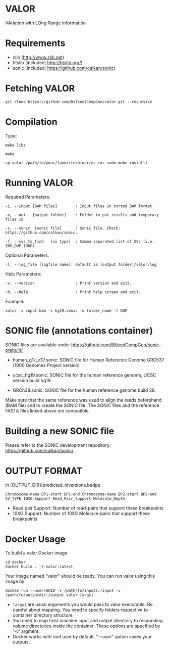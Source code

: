 VALOR
======

VAriation with LOng Range information

Requirements
============

 * zlib   (http://www.zlib.net)
 * htslib (included; http://htslib.org/)
 * sonic  (included; https://github.com/calkan/sonic)

Fetching VALOR
===============

	git clone https://github.com/BilkentCompGen/valor.git --recursive

Compilation
===========

Type:
	
	make libs
	
	make
	
	cp valor /path/to/your/favorite/binaries (or sudo make install)


Running VALOR
==============

Required Parameters:

	-i, --input [BAM files]        : Input files in sorted BAM format.
	
	-o, --out   [output folder]    : Folder to put results and temporary files in
        
	-s, --sonic  [sonic file]      : Sonic file. Check: https://github.com/calkan/sonic.
        
	-f, --svs_to_find   [sv type]  : Comma separated list of SVs (i.e. INV,DUP,IDUP)

Optional Parameters:
      
	-l, --log_file [logfile name]: default is [output folder]/valor.log
	
Help Parameters:
        
	-v, --version                  : Print version and exit.
        
	-h, --help                     : Print help screen and exit.

	
Example:
	
	valor -i input.bam -s hg19.sonic -o folder_name -f DUP

SONIC file (annotations container)
==================================

SONIC files are available under https://github.com/BilkentCompGen/sonic-prebuilt/

 * human_g1k_v37.sonic: SONIC file for Human Reference Genome GRCh37 (1000 Genomes Project version)

 * ucsc_hg19.sonic: SONIC file for the human reference genome, UCSC version build hg19.

 * GRCh38.sonic: SONIC file for the human reference genome build 38.
	
Make sure that the same reference was used to align the reads beforehand (BAM file) and to create the SONIC file. The SONIC files and the reference FASTA files linked above are compatible.

Building a new SONIC file
=======================

Please refer to the SONIC development repository: https://github.com/calkan/sonic/

OUTPUT FORMAT
=============

in [OUTPUT_DIR]/predicted_inversions.bedpe

```bed
Chromosome-name BP1-start BP1-end Chromosome-name BP2-start BP2-end SV_TYPE 10XG-Support Read_Pair_Support Molecule_Depth
```
* Read pair Support: Number of read-pairs that support these breakpoints
* 10XG Support: Number of 10XG Molecule-pairs that support these breakpoints

Docker Usage
============

To build a valor Docker image

```
cd docker
docker build . -t valor:latest
```

Your image named "valor" should be ready. You can run valor using this image by

```
docker run --user=$UID -v /path/to/inputs:/input -v /path/to/outputdir:/output valor [args]
```

- ```[args]``` are usual arguments you would pass to valor executable. Be careful about mapping. You need to specify folders respective to container directory structure.
- You need to map host machine input and output directory to responding volume directories inside the container. These options are specified by '-v' argment.
- Docker works with root user by default. "--user" option saves your outputs.

